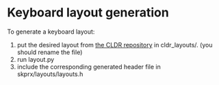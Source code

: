 # Keyboard layout generation
To generate a keyboard layout:

1. put the desired layout from [the CLDR repository](https://github.com/unicode-org/cldr/tree/main/keyboards/windows) in cldr_layouts/. (you should rename the file)
2. run layout.py
3. include the corresponding generated header file in skprx/layouts/layouts.h